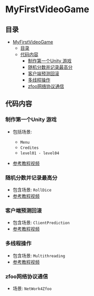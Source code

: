 # MyFirstVideoGame

## 目录

- [MyFirstVideoGame](#myfirstvideogame)
  - [目录](#目录)
  - [代码内容](#代码内容)
    - [制作第一个Unity 游戏](#制作第一个unity-游戏)
    - [随机分数并记录最高分](#随机分数并记录最高分)
    - [客户端预测回滚](#客户端预测回滚)
    - [多线程操作](#多线程操作)
    - [zfoo网络协议通信](#zfoo网络协议通信)

## 代码内容

### 制作第一个Unity 游戏

- 包括场景:

  - `Menu`
  - `Credites`
  - `level01 - level04`
- [参考教程视频](https://www.youtube.com/watch?v=IlKaB1etrik&list=PLPV2KyIb3jR5QFsefuO2RlAgWEz6EvVi6&index=2&ab_channel=Brackeys)

### 随机分数并记录最高分

- 包含场景: `RollDice`
- [参考教程视频](https://www.youtube.com/watch?v=vZU51tbgMXk&list=PLPV2KyIb3jR5QFsefuO2RlAgWEz6EvVi6&index=14&ab_channel=Brackeys)

### 客户端预测回滚

- 包含场景: `ClientPrediction`
- [参考教程视频](https://www.youtube.com/watch?v=TFLD9HWOc2k&t=175s&ab_channel=Ajackster)

### 多线程操作

- 包含场景: `Multithreading`
- [参考教程视频](https://www.youtube.com/watch?v=ja63QO1Imck&ab_channel=quill18creates)

### zfoo网络协议通信

- 场景: `NetWork4Zfoo`
